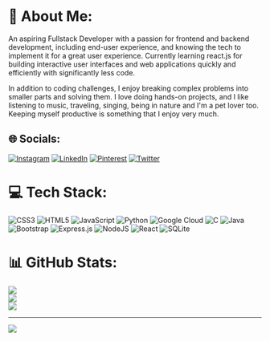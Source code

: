 # 💫 About Me:
An aspiring Fullstack Developer with a passion for frontend and backend development, including end-user experience, and knowing the tech to implement it for a great user experience. Currently learning react.js for building interactive user interfaces and web applications quickly and efficiently with significantly less code. 

In addition to coding challenges, I enjoy breaking complex problems into smaller parts and solving them. I love doing hands-on projects, and I like listening to music, traveling, singing, being in nature and I'm a pet lover too. Keeping myself productive is something that I enjoy very much. 


## 🌐 Socials:
[![Instagram](https://img.shields.io/badge/Instagram-%23E4405F.svg?logo=Instagram&logoColor=white)](https://instagram.com/pramod._.raina) [![LinkedIn](https://img.shields.io/badge/LinkedIn-%230077B5.svg?logo=linkedin&logoColor=white)](https://linkedin.com/in/pramodtoleti) [![Pinterest](https://img.shields.io/badge/Pinterest-%23E60023.svg?logo=Pinterest&logoColor=white)](https://pinterest.com/pramu47) [![Twitter](https://img.shields.io/badge/Twitter-%231DA1F2.svg?logo=Twitter&logoColor=white)](https://twitter.com/pramod_toleti) 

# 💻 Tech Stack:
![CSS3](https://img.shields.io/badge/css3-%231572B6.svg?style=for-the-badge&logo=css3&logoColor=white) ![HTML5](https://img.shields.io/badge/html5-%23E34F26.svg?style=for-the-badge&logo=html5&logoColor=white) ![JavaScript](https://img.shields.io/badge/javascript-%23323330.svg?style=for-the-badge&logo=javascript&logoColor=%23F7DF1E) ![Python](https://img.shields.io/badge/python-3670A0?style=for-the-badge&logo=python&logoColor=ffdd54) ![Google Cloud](https://img.shields.io/badge/Google%20Cloud-%234285F4.svg?style=for-the-badge&logo=google-cloud&logoColor=white) ![C](https://img.shields.io/badge/c-%2300599C.svg?style=for-the-badge&logo=c&logoColor=white) ![Java](https://img.shields.io/badge/java-%23ED8B00.svg?style=for-the-badge&logo=java&logoColor=white) ![Bootstrap](https://img.shields.io/badge/bootstrap-%23563D7C.svg?style=for-the-badge&logo=bootstrap&logoColor=white) ![Express.js](https://img.shields.io/badge/express.js-%23404d59.svg?style=for-the-badge&logo=express&logoColor=%2361DAFB) ![NodeJS](https://img.shields.io/badge/node.js-6DA55F?style=for-the-badge&logo=node.js&logoColor=white) ![React](https://img.shields.io/badge/react-%2320232a.svg?style=for-the-badge&logo=react&logoColor=%2361DAFB) ![SQLite](https://img.shields.io/badge/sqlite-%2307405e.svg?style=for-the-badge&logo=sqlite&logoColor=white) 
# 📊 GitHub Stats:
![](https://github-readme-stats.vercel.app/api?username=PramodToleti&theme=dark&hide_border=false&include_all_commits=false&count_private=false)<br/>
![](https://github-readme-streak-stats.herokuapp.com/?user=PramodToleti&theme=dark&hide_border=false)<br/>
![](https://github-readme-stats.vercel.app/api/top-langs/?username=PramodToleti&theme=dark&hide_border=false&include_all_commits=false&count_private=false&layout=compact)


---
[![](https://visitcount.itsvg.in/api?id=PramodToleti&icon=2&color=5)](https://visitcount.itsvg.in)
